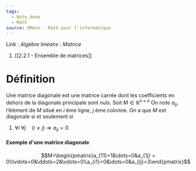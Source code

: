 ```yaml
---
tags:
  - Note_done
  - Math
source: UMons - Math pour l'informatique
---
```


Link :
_Algèbre linéaire : Matrice_
1. [[2.2.1 - Ensemble de matrices]]

# Définition
Une matrice diagonale est une matrice carrée dont les coefficients en dehors de la diagonale principale sont nuls. 
Soit $M ∈ \mathbb{R}^{n×n}$ 
On note $a_{ij}$, l’élément de $M$ situé en $i$ ème ligne, $j$ ème colonne. 
On a que $M$ est diagonale si et seulement si
1. $∀i\ ∀j\quad (i \neq j) ⇒ a_{ij} = 0$ 

#### Exemple d'une matrice diagonale
$$M=\begin{pmatrix}a_{11}=1&\dots=0&a_{1j} = 0\\\vdots=0&\ddots=2&\vdots=0\\a_{i1}=0&\dots=0&a_{ij}=3\end{pmatrix}$$


